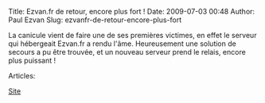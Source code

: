 Title: Ezvan.fr de retour, encore plus fort !
Date: 2009-07-03 00:48
Author: Paul Ezvan
Slug: ezvanfr-de-retour-encore-plus-fort

<div
class="field field-name-body field-type-text-with-summary field-label-hidden">

<div class="field-items">

<div class="field-item even">

La canicule vient de faire une de ses premières victimes, en effet le
serveur qui hébergeait Ezvan.fr a rendu l'âme. Heureusement une solution
de secours a pu être trouvée, et un nouveau serveur prend le relais,
encore plus puissant !

</p>
<p>

</div>

</div>

</div>

<div
class="field field-name-taxonomy-vocabulary-2 field-type-taxonomy-term-reference field-label-above">

<div class="field-label">

Articles: 

</div>

<div class="field-items">

<div class="field-item even">

[Site](https://www.ezvan.fr/taxonomy/term/7)

</div>

</div>

</div>

</p>

